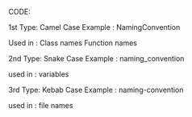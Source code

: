 CODE:

1st Type: 	Camel Case
Example :	NamingConvention

Used in :	Class names
		Function names
		

2nd Type:	Snake Case
Example :	naming_convention

used in	:	variables

3rd Type:	Kebab Case
Example :	naming-convention

used in :	file names